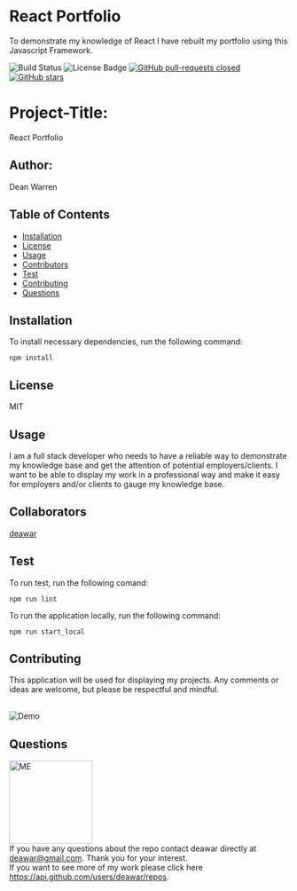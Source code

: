 # React Portfolio
To demonstrate my knowledge of React I have rebuilt my portfolio using this Javascript Framework. 

![Build Status](https://img.shields.io/badge/build-passing-brightgreen?style=plastic)
        <img src="https://img.shields.io/badge/license-MIT-green?style=plastic" alt="License Badge">  [![GitHub pull-requests closed](https://img.shields.io/github/issues-pr-closed/deawar/react-portfolio.svg?style=plastic)](https://GitHub.com/deawar/react-portfolio/pull/) [![GitHub stars](https://img.shields.io/github/stars/deawar/react-portfolio.svg?style=social&label=Star&maxAge=2592000)](https://GitHub.com/deawar/react-portfolio/stargazers/)

# Project-Title: 
React Portfolio

## Author: 
Dean Warren

## Table of Contents

* [Installation](#installation)
* [License](#license)
* [Usage](#usage)
* [Contributors](#contributors)
* [Test](#test)
* [Contributing](#contributing)
* [Questions](#questions)

## Installation
To install necessary dependencies, run the following command:<br>
```
npm install
```
## License
MIT

## Usage
I am a full stack developer who needs to have a reliable way to demonstrate my knowledge base and get the attention of potential employers/clients. I want to be able to display my work in a professional way and make it easy for employers and/or clients to gauge my knowledge base. 

## Collaborators
[deawar](https://api.github.com/users/deawar/repos)<br>


## Test
To run test, run the following comand:<br>
```
npm run lint
```
To run the application locally, run the following command:<br>
```
npm run start_local
```
## Contributing
This application will be used for displaying my projects. Any comments or ideas are welcome, but please be respectful and mindful.

<br>
<img src="https://placeholder.com" alt="Demo">

## Questions

<img src="https://avatars1.githubusercontent.com/u/15312495?s=400&u=ca57805f0913479f15a13ed8e5a1577eb95c0926&v=4" alt="ME" width="150" height="150"><br>
If you have any questions about the repo contact deawar directly at deawar@gmail.com. Thank you for your interest.<br>
If you want to see more of my work please click here https://api.github.com/users/deawar/repos.

